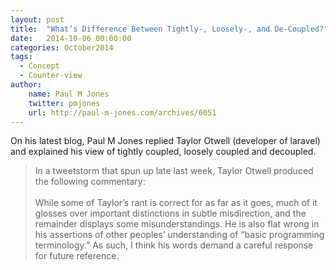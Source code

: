 ```yaml
---
layout: post
title:  "What’s Difference Between Tightly-, Loosely-, and De-Coupled?"
date:   2014-10-06 00:00:00
categories: October2014
tags:
  - Concept
  - Counter-view
author:
    name: Paul M Jones
    twitter: pmjones
    url: http://paul-m-jones.com/archives/6051
---
```

On his latest blog, Paul M Jones replied Taylor Otwell (developer of laravel) and explained his view of tightly coupled, loosely coupled and decoupled.

> In a tweetstorm that spun up late last week, Taylor Otwell produced the following commentary:
> <br/><br/>
> While some of Taylor’s rant is correct for as far as it goes, much of it glosses over important distinctions in subtle misdirection, and the remainder displays some misunderstandings. He is also flat wrong in his assertions of other peoples’ understanding of “basic programming terminology.” As such, I think his words demand a careful response for future reference.
